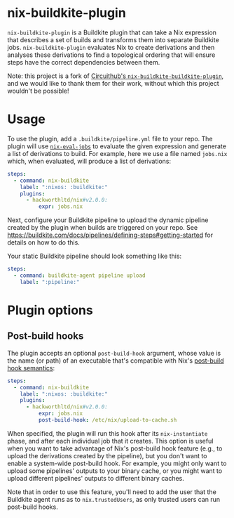 # nix-buildkite-plugin

`nix-buildkite-plugin` is a Buildkite plugin that can take a Nix
expression that describes a set of builds and transforms them into
separate Buildkite jobs. `nix-buildkite-plugin` evaluates Nix to
create derivations and then analyses these derivations to find a
topological ordering that will ensure steps have the correct
dependencies between them.

Note: this project is a fork of [Circuithub's
`nix-buildkite-buildkite-plugin`](https://github.com/circuithub/nix-buildkite-buildkite-plugin),
and we would like to thank them for their work, without which this
project wouldn't be possible!

# Usage

To use the plugin, add a `.buildkite/pipeline.yml` file to your repo.
The plugin will use
[`nix-eval-jobs`](https://github.com/nix-community/nix-eval-jobs) to
evaluate the given expression and generate a list of derivations to
build. For example, here we use a file named `jobs.nix` which, when
evaluated, will produce a list of derivations:

```yaml
steps:
  - command: nix-buildkite
    label: ":nixos: :buildkite:"
    plugins:
      - hackworthltd/nix#v2.0.0:
          expr: jobs.nix
```

Next, configure your Buildkite pipeline to upload the dynamic pipeline
created by the plugin when builds are triggered on your repo. See
https://buildkite.com/docs/pipelines/defining-steps#getting-started
for details on how to do this.

Your static Buildkite pipeline should look something like this:

```yaml
steps:
  - command: buildkite-agent pipeline upload
    label: ":pipeline:"
```

# Plugin options

## Post-build hooks

The plugin accepts an optional `post-build-hook` argument, whose value
is the name (or path) of an executable that's compatible with Nix's
[post-build hook
semantics](https://nixos.org/manual/nix/stable/advanced-topics/post-build-hook.html):

```yaml
steps:
  - command: nix-buildkite
    label: ":nixos: :buildkite:"
    plugins:
      - hackworthltd/nix#v2.0.0:
          expr: jobs.nix
          post-build-hook: /etc/nix/upload-to-cache.sh
```

When specified, the plugin will run this hook after its
`nix-instantiate` phase, and after each individual job that it
creates. This option is useful when you want to take advantage of
Nix's post-build hook feature (e.g., to upload the derivations created
by the pipeline), but you don't want to enable a system-wide
post-build hook. For example, you might only want to upload some
pipelines' outputs to your binary cache, or you might want to upload
different pipelines' outputs to different binary caches.

Note that in order to use this feature, you'll need to add the user
that the Buildkite agent runs as to `nix.trustedUsers`, as only
trusted users can run post-build hooks.
